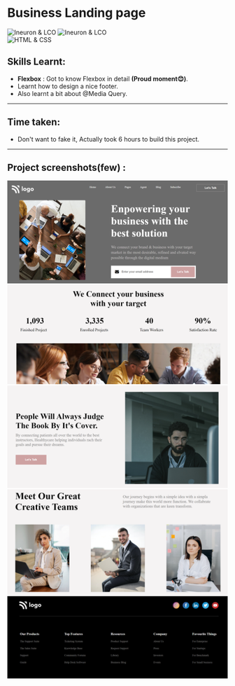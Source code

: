 # Business Landing page
![Ineuron & LCO](https://img.shields.io/badge/Ineuron-LCO-brightgreen) 
![Ineuron & LCO](https://img.shields.io/badge/Hitesh%20Choudhary-Full--stack--JS--bootcamp-brightgreen)
<br>
![HTML & CSS](https://img.shields.io/badge/HTML-CSS-yellowgreen)

## Skills Learnt:
- **Flexbox** : Got to know Flexbox in detail **(Proud moment😊)**.
- Learnt how to design a nice footer.
- Also learnt a bit about @Media Query.
***
## Time taken: 
- Don't want to fake it, Actually took 6 hours to build this project. 
***
## Project screenshots(few) :
![Project-12/Business landing page](./Projects-SS/SS-hero.PNG)
![Project-12/Business landing page](./Projects-SS/SS-buiness.PNG)
![Project-12/Business landing page](./Projects-SS/SS-content.PNG)
![Project-12/Business landing page](./Projects-SS/SS-team.PNG)
![Project-12/Business landing page](./Projects-SS/SS-footer.PNG)